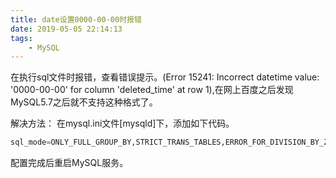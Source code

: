 ```yaml
---
title: date设置0000-00-00时报错
date: 2019-05-05 22:14:13
tags:
    - MySQL
---
```

在执行sql文件时报错，查看错误提示。(Error 15241: Incorrect datetime value: '0000-00-00' for column 'deleted_time' at row 1),在网上百度之后发现MySQL5.7之后就不支持这种格式了。

解决方法：
在mysql.ini文件[mysqld]下，添加如下代码。
```sql
sql_mode=ONLY_FULL_GROUP_BY,STRICT_TRANS_TABLES,ERROR_FOR_DIVISION_BY_ZERO,NO_ENGINE_SUBSTITUTION
```
配置完成后重启MySQL服务。